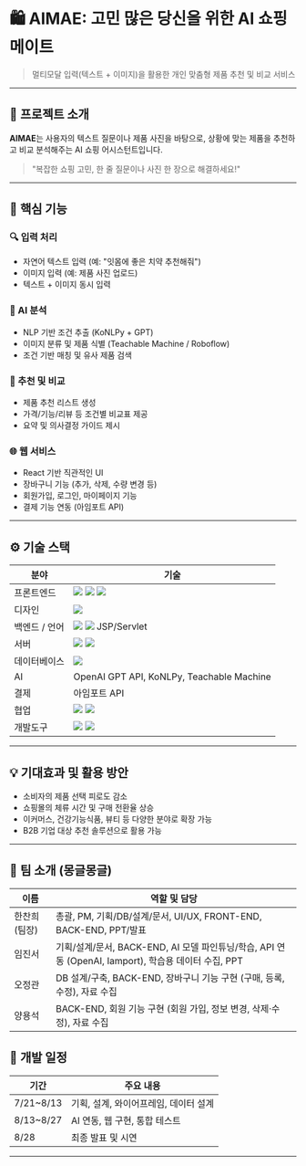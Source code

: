 # 🛍️ AIMAE: 고민 많은 당신을 위한 AI 쇼핑 메이트

> 멀티모달 입력(텍스트 + 이미지)을 활용한 개인 맞춤형 제품 추천 및 비교 서비스

---

## 📌 프로젝트 소개

**AIMAE**는 사용자의 텍스트 질문이나 제품 사진을 바탕으로, 상황에 맞는 제품을 추천하고 비교 분석해주는 AI 쇼핑 어시스턴트입니다.

> "복잡한 쇼핑 고민, 한 줄 질문이나 사진 한 장으로 해결하세요!"

---

## 🧠 핵심 기능

### 🔍 입력 처리
- 자연어 텍스트 입력 (예: "잇몸에 좋은 치약 추천해줘")
- 이미지 입력 (예: 제품 사진 업로드)
- 텍스트 + 이미지 동시 입력

### 🧠 AI 분석
- NLP 기반 조건 추출 (KoNLPy + GPT)
- 이미지 분류 및 제품 식별 (Teachable Machine / Roboflow)
- 조건 기반 매칭 및 유사 제품 검색

### 🛒 추천 및 비교
- 제품 추천 리스트 생성
- 가격/기능/리뷰 등 조건별 비교표 제공
- 요약 및 의사결정 가이드 제시

### 🌐 웹 서비스
- React 기반 직관적인 UI
- 장바구니 기능 (추가, 삭제, 수량 변경 등)
- 회원가입, 로그인, 마이페이지 기능
- 결제 기능 연동 (아임포트 API)

---

## ⚙️ 기술 스택

| 분야 | 기술 |
|------|------|
| 프론트엔드 | <img src="https://img.shields.io/badge/HTML-E34F26?style=for-the-badge&logo=html5&logoColor=white"> <img src="https://img.shields.io/badge/CSS-1572B6?style=for-the-badge&logo=css3&logoColor=white"> <img src="https://img.shields.io/badge/javascript-F7DF1E?style=for-the-badge&logo=javascript&logoColor=black"> |
| 디자인 | <img src="https://img.shields.io/badge/Figma-F24E1E?style=for-the-badge&logo=Figma&logoColor=white"/> |
| 백엔드 / 언어 | <img src="https://img.shields.io/badge/Java-007396?style=for-the-badge&logo=java&logoColor=white"/> <img src="https://img.shields.io/badge/Python-3776AB?style=for-the-badge&logo=Python&logoColor=white"/>  JSP/Servlet |
| 서버 | <img src="https://img.shields.io/badge/apache tomcat-F8DC75?style=for-the-badge&logo=apachetomcat&logoColor=white"> <img src="https://img.shields.io/badge/Flask-000000?style=for-the-badge&logo=Flask&logoColor=white"> |
| 데이터베이스 | <img src="https://img.shields.io/badge/Oracle 11g-F80000?style=for-the-badge&logo=Oracle&logoColor=white"/> |
| AI | OpenAI GPT API, KoNLPy, Teachable Machine |
| 결제 | 아임포트 API |
| 협업 | <img src="https://img.shields.io/badge/Git-F05032?style=for-the-badge&logo=Git&logoColor=white"/> <img src="https://img.shields.io/badge/GitHub-181717?style=for-the-badge&logo=GitHub&logoColor=white"/> |
| 개발도구 | <img src="https://img.shields.io/badge/Eclipse-2C2255?style=for-the-badge&logo=Eclipse&logoColor=white"/> <img src="https://img.shields.io/badge/VSCode-007ACC?style=for-the-badge&logo=VisualStudioCode&logoColor=white"/> |

---

## 💡 기대효과 및 활용 방안

- 소비자의 제품 선택 피로도 감소
- 쇼핑몰의 체류 시간 및 구매 전환율 상승
- 이커머스, 건강기능식품, 뷰티 등 다양한 분야로 확장 가능
- B2B 기업 대상 추천 솔루션으로 활용 가능

---


## 👥 팀 소개 (몽글몽글)

| 이름 | 역할 및 담당 |
|------|---------------|
| 한찬희 (팀장) | 총괄, PM, 기획/DB/설계/문서, UI/UX, FRONT-END, BACK-END, PPT/발표 |
| 임진서 | 기획/설계/문서, BACK-END, AI 모델 파인튜닝/학습, API 연동 (OpenAI, Iamport), 학습용 데이터 수집, PPT |
| 오정관 | DB 설계/구축, BACK-END, 장바구니 기능 구현 (구매, 등록, 수정), 자료 수집 |
| 양용석 | BACK-END, 회원 기능 구현 (회원 가입, 정보 변경, 삭제·수정), 자료 수집 |


## 📆 개발 일정

| 기간 | 주요 내용 |
|------|----------|
| 7/21~8/13 | 기획, 설계, 와이어프레임, 데이터 설계 |
| 8/13~8/27 | AI 연동, 웹 구현, 통합 테스트 |
| 8/28 | 최종 발표 및 시연 |

---
